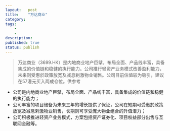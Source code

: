 ```yaml
---
layout:   post
title:    "万达商业"
category:  
tags:     
    -  
    -   
description: 
published: true
status: publish
---
```

 
 
> 万达商业（3699.HK）是内地商业地产巨擘，布局全面、产品线丰富，具备集成的价值链和稳健的执行能力。公司推行轻资产业务模式改善盈利能力，未来则受惠於政策放宽及减息剌激物业销售。公司目前估值较为吸引，建议在57港元买入两成仓位。供参考
 
- 公司是内地商业地产巨擘，布局全面、产品线丰富，具备集成的价值链和稳健的执行能力；
- 公司丰富的项目储备为未来三年的增长提供了保证，公司在短期可受惠於政策放宽及减息剌激物业销售，长期则可享受庞大物业组合的升值潜力；
- 公司积极推进轻资产业务模式，方案包括资产证券化、项目权益部分出售与互联网金融等。
 
